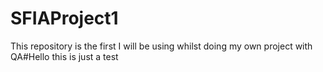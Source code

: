 # SFIAProject1
This repository is the first I will be using whilst doing my own project with QA#Hello this is just a test
